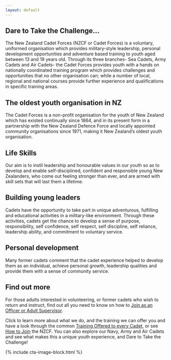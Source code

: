 ```yaml
---
layout: default
---
```


## Dare to Take the Challenge...

The New Zealand Cadet Forces (NZCF or Cadet Forces) is a voluntary, uniformed organisation which provides military-style leadership, personal development opportunities and adventure based training to youth aged between 13 and 19 years old. Through its three branches- Sea Cadets, Army Cadets and Air Cadets- the Cadet Forces provides youth with a hands on nationally coordinated training program which provides challenges and opportunities that no other organisation can; while a number of local, regional and national courses provide further experience and qualifications in specific training areas.
 

## The oldest youth organisation in NZ

The Cadet Forces is a non-profit organisation for the youth of New Zealand which has existed continually since 1864, and in its present form in a partnership with the New Zealand Defence Force and locally appointed community organisations since 1971, making it New Zealand’s oldest youth organisation. 

## Life Skills

Our aim is to instil leadership and honourable values in our youth so as to develop and enable self-disciplined, confident and responsible young New Zealanders, who come out feeling stronger than ever, and are armed with skill sets that will last them a lifetime.

## Building young leaders

Cadets have the opportunity to take part in unique adventurous, fulfilling and educational activities in a military-like environment. Through these activities, cadets get the chance to develop a sense of purpose, responsibility, self confidence, self respect, self discipline, self reliance, leadership ability, and commitment to voluntary service. 

## Personal development

Many former cadets comment that the cadet experience helped to develop them as an individual, achieve personal growth, leadership qualities and provide them with a sense of community service.

## Find out more

For those adults interested in volunteering, or former cadets who wish to return and instruct, find out all you need to know on how to [Join as an Officer or Adult Supervisor](/officer-join.html). 

Click to learn more about what we do, and the training we can offer you and have a look through the common [Training Offered to every Cadet](/training.html), or see [How to Join](/cadet-join.html) the NZCF. You can also explore our Navy, Army and Air Cadets and see what makes this a unique youth experience, and Dare to Take the Challenge!








{% include cta-image-block.html %}